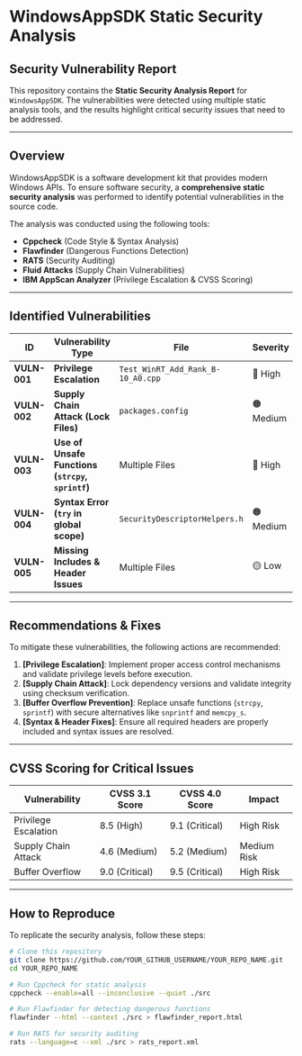 # WindowsAppSDK Static Security Analysis
## Security Vulnerability Report

This repository contains the **Static Security Analysis Report** for `WindowsAppSDK`. The vulnerabilities were detected using multiple static analysis tools, and the results highlight critical security issues that need to be addressed.

---

## Overview
WindowsAppSDK is a software development kit that provides modern Windows APIs. To ensure software security, a **comprehensive static security analysis** was performed to identify potential vulnerabilities in the source code.

The analysis was conducted using the following tools:
- **Cppcheck** (Code Style & Syntax Analysis)
- **Flawfinder** (Dangerous Functions Detection)
- **RATS** (Security Auditing)
- **Fluid Attacks** (Supply Chain Vulnerabilities)
- **IBM AppScan Analyzer** (Privilege Escalation & CVSS Scoring)

---

## Identified Vulnerabilities
| ID | Vulnerability Type | File | Severity |
|----|--------------------|------|----------|
| **VULN-001** | **Privilege Escalation** | `Test_WinRT_Add_Rank_B-10_A0.cpp` | 🔴 High |
| **VULN-002** | **Supply Chain Attack (Lock Files)** | `packages.config` | 🟠 Medium |
| **VULN-003** | **Use of Unsafe Functions (`strcpy`, `sprintf`)** | Multiple Files | 🔴 High |
| **VULN-004** | **Syntax Error (`try` in global scope)** | `SecurityDescriptorHelpers.h` | 🟠 Medium |
| **VULN-005** | **Missing Includes & Header Issues** | Multiple Files | 🟡 Low |

---

## Recommendations & Fixes
To mitigate these vulnerabilities, the following actions are recommended:

1. **[Privilege Escalation]**: Implement proper access control mechanisms and validate privilege levels before execution.
2. **[Supply Chain Attack]**: Lock dependency versions and validate integrity using checksum verification.
3. **[Buffer Overflow Prevention]**: Replace unsafe functions (`strcpy`, `sprintf`) with secure alternatives like `snprintf` and `memcpy_s`.
4. **[Syntax & Header Fixes]**: Ensure all required headers are properly included and syntax issues are resolved.

---

## CVSS Scoring for Critical Issues
| Vulnerability | CVSS 3.1 Score | CVSS 4.0 Score | Impact |
|--------------|--------------|--------------|--------|
| Privilege Escalation | 8.5 (High) | 9.1 (Critical) | High Risk |
| Supply Chain Attack | 4.6 (Medium) | 5.2 (Medium) | Medium Risk |
| Buffer Overflow | 9.0 (Critical) | 9.5 (Critical) | High Risk |

---

## How to Reproduce
To replicate the security analysis, follow these steps:

```bash
# Clone this repository
git clone https://github.com/YOUR_GITHUB_USERNAME/YOUR_REPO_NAME.git
cd YOUR_REPO_NAME

# Run Cppcheck for static analysis
cppcheck --enable=all --inconclusive --quiet ./src

# Run Flawfinder for detecting dangerous functions
flawfinder --html --context ./src > flawfinder_report.html

# Run RATS for security auditing
rats --language=c --xml ./src > rats_report.xml
